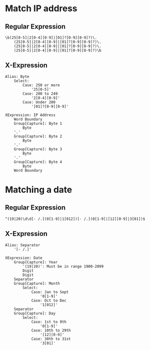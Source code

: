 Match IP address
=================

Regular Expression
------------------

	\b(25[0-5]|2[0-4][0-9]|[01]?[0-9][0-9]?)\.
		(25[0-5]|2[0-4][0-9]|[01]?[0-9][0-9]?)\.
		(25[0-5]|2[0-4][0-9]|[01]?[0-9][0-9]?)\.
		(25[0-5]|2[0-4][0-9]|[01]?[0-9][0-9]?)\b

X-Expression
------------

	Alias: Byte
		Select:
			Case: 250 or more
				'25[0-5]'
			Case: 200 to 249
				'2[0-4][0-9]'
			Case: Under 200
				'[01]?[0-9][0-9]'

	XExpression: IP Address
		Word Boundary
		Group[Capture]: Byte 1
			Byte
		'.'
		Group[Capture]: Byte 2
			Byte
		'.'
		Group[Capture]: Byte 3
			Byte
		'.'
		Group[Capture]: Byte 4
			Byte
		Word Boundary

Matching a date
===============

Regular Expression
------------------

	^(19|20)\d\d[- /.](0[1-9]|1[012])[- /.](0[1-9]|[12][0-9]|3[01])$

X-Expression
------------

	Alias: Separator
		'[- /.]'

	XExpression: Date
		Group[Capture]: Year
			'(19|20)': Must be in range 1900-2099
			Digit
			Digit
		Separator
		Group[Capture]: Month
			Select:
				Case: Jan to Sept
					'0[1-9]'
				Case: Oct to Dec
					'1[012]'
		Separator
		Group[Capture]: Day
			Select:
				Case: 1st to 9th
					'0[1-9]'
				Case: 10th to 29th
					'[12][0-9]'
				Case: 30th to 31st
					'3[01]'
